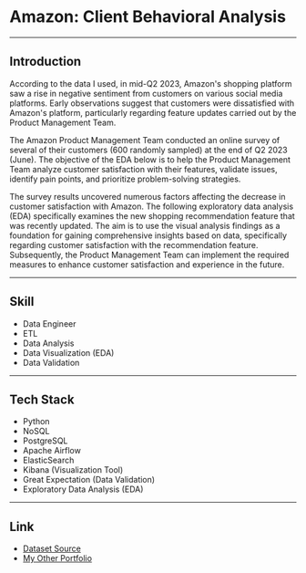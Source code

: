 # Amazon: Client Behavioral Analysis

---

## Introduction

According to the data I used, in mid-Q2 2023, Amazon's shopping platform saw a rise in negative sentiment from customers on various social media platforms. Early observations suggest that customers were dissatisfied with Amazon's platform, particularly regarding feature updates carried out by the Product Management Team.

The Amazon Product Management Team conducted an online survey of several of their customers (600 randomly sampled) at the end of Q2 2023 (June). The objective of the EDA below is to help the Product Management Team analyze customer satisfaction with their features, validate issues, identify pain points, and prioritize problem-solving strategies.

The survey results uncovered numerous factors affecting the decrease in customer satisfaction with Amazon. The following exploratory data analysis (EDA) specifically examines the new shopping recommendation feature that was recently updated. The aim is to use the visual analysis findings as a foundation for gaining comprehensive insights based on data, specifically regarding customer satisfaction with the recommendation feature. Subsequently, the Product Management Team can implement the required measures to enhance customer satisfaction and experience in the future.

---

## Skill 

* Data Engineer
* ETL
* Data Analysis
* Data Visualization (EDA)
* Data Validation

---

## Tech Stack

* Python
* NoSQL 
* PostgreSQL 
* Apache Airflow 
* ElasticSearch 
* Kibana (Visualization Tool)
* Great Expectation (Data Validation)
* Exploratory Data Analysis (EDA)

---

## Link
* [Dataset Source](https://www.kaggle.com/datasets/swathiunnikrishnan/amazon-consumer-behaviour-dataset)
* [My Other Portfolio](https://datawithnaufal.com)